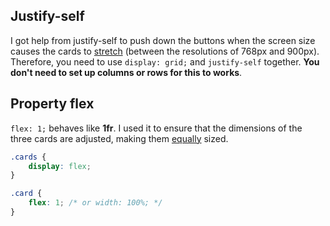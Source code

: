 ## Justify-self

I got help from justify-self to push down the buttons when the screen size causes the cards to [stretch](https://raw.githubusercontent.com/flaviocmb/Frontend-Mentor/refs/heads/main/3-column-preview-card-component-main/info/buttons%20floating.png) (between the resolutions of 768px and 900px). Therefore, you need to use `display: grid;` and `justify-self` together. **You don't need to set up columns or rows for this to works**.

## Property flex

`flex: 1;` behaves like **1fr**. I used it to ensure that the dimensions of the three cards are adjusted, making them [equally](https://raw.githubusercontent.com/flaviocmb/Frontend-Mentor/refs/heads/main/3-column-preview-card-component-main/info/equaly.png) sized.

```css
.cards {
    display: flex;
}

.card {
    flex: 1; /* or width: 100%; */
}
```